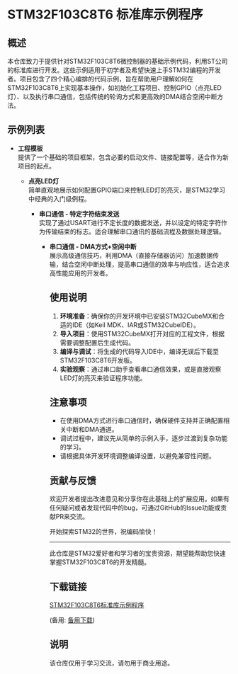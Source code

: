 # STM32F103C8T6 标准库示例程序

## 概述

本仓库致力于提供针对STM32F103C8T6微控制器的基础示例代码，利用ST公司的标准库进行开发。这些示例适用于初学者及希望快速上手STM32编程的开发者。项目包含了四个精心编排的代码示例，旨在帮助用户理解如何在STM32F103C8T6上实现基本操作，如初始化工程项目、控制GPIO（点亮LED灯）、以及执行串口通信，包括传统的轮询方式和更高效的DMA结合空闲中断方法。

## 示例列表

- **工程模板**  
  提供了一个基础的项目框架，包含必要的启动文件、链接配置等，适合作为新项目的起点。

  - **点亮LED灯**  
    简单直观地展示如何配置GPIO端口来控制LED灯的亮灭，是STM32学习中经典的入门级例程。

    - **串口通信 - 特定字符结束发送**  
      实现了通过USART进行不定长度的数据发送，并以设定的特定字符作为传输结束的标志。适合理解串口通讯的基础流程及数据处理逻辑。

      - **串口通信 - DMA方式+空闲中断**  
        展示高级通信技巧，利用DMA（直接存储器访问）加速数据传输，结合空闲中断处理，提高串口通信的效率与响应性，适合追求高性能应用的开发者。

        ## 使用说明

        1. **环境准备**：确保你的开发环境中已安装STM32CubeMX和合适的IDE（如Keil MDK、IAR或STM32CubeIDE）。
        2. **导入项目**：使用STM32CubeMX打开对应的工程文件，根据需要调整配置后生成代码。
        3. **编译与调试**：将生成的代码导入IDE中，编译无误后下载至STM32F103C8T6开发板。
        4. **实验观察**：通过串口助手查看串口通信效果，或是直接观察LED灯的亮灭来验证程序功能。

        ## 注意事项

        - 在使用DMA方式进行串口通信时，确保硬件支持并正确配置相关中断和DMA通道。
        - 调试过程中，建议先从简单的示例入手，逐步过渡到复杂功能的学习。
        - 请根据具体开发环境调整编译设置，以避免兼容性问题。

        ## 贡献与反馈

        欢迎开发者提出改进意见和分享你在此基础上的扩展应用。如果有任何疑问或者发现代码中的bug，可通过GitHub的Issue功能或贡献PR来交流。

        开始探索STM32的世界，祝编码愉快！

        ---

        此仓库是STM32爱好者和学习者的宝贵资源，期望能帮助您快速掌握STM32F103C8T6的开发精髓。

        ## 下载链接
        [STM32F103C8T6标准库示例程序](https://pan.quark.cn/s/d0d8e3edc981) 

        (备用: [备用下载](https://pan.baidu.com/s/1N4O8q0QYgcH4fMPSb6CC0w?pwd=1234))

        ## 说明

        该仓库仅用于学习交流，请勿用于商业用途。
